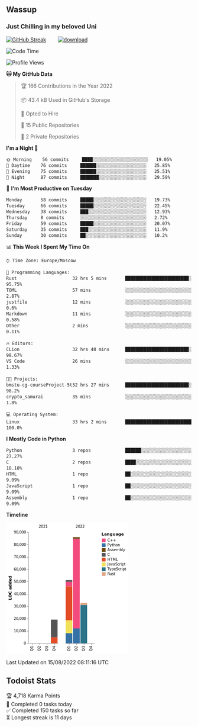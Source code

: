 ## Wassup 
### Just Chilling in my beloved Uni 

<!--
-->

[![GitHub Streak](http://github-readme-streak-stats.herokuapp.com?user=archeoss&theme=shades-of-purple&hide_border=true&date_format=j%20M%5B%20Y%5D)](https://git.io/streak-stats)&nbsp;&nbsp;&nbsp;&nbsp;&nbsp;&nbsp;&nbsp;&nbsp;[![download](https://user-images.githubusercontent.com/68448737/147796309-d8b65b1d-4dde-40d9-b03a-2b42aaa6cd43.jpeg)
](http://bmstu.ru/)

<!--START_SECTION:waka-->
![Code Time](http://img.shields.io/badge/Code%20Time-460%20hrs%2040%20mins-blue)

![Profile Views](http://img.shields.io/badge/Profile%20Views-0-blue)

**🐱 My GitHub Data** 

> 🏆 166 Contributions in the Year 2022
 > 
> 📦 43.4 kB Used in GitHub's Storage 
 > 
> 💼 Opted to Hire
 > 
> 📜 15 Public Repositories 
 > 
> 🔑 2 Private Repositories  
 > 
**I'm a Night 🦉** 

```text
🌞 Morning    56 commits     ████░░░░░░░░░░░░░░░░░░░░░   19.05% 
🌆 Daytime    76 commits     ██████░░░░░░░░░░░░░░░░░░░   25.85% 
🌃 Evening    75 commits     ██████░░░░░░░░░░░░░░░░░░░   25.51% 
🌙 Night      87 commits     ███████░░░░░░░░░░░░░░░░░░   29.59%

```
📅 **I'm Most Productive on Tuesday** 

```text
Monday       58 commits     █████░░░░░░░░░░░░░░░░░░░░   19.73% 
Tuesday      66 commits     █████░░░░░░░░░░░░░░░░░░░░   22.45% 
Wednesday    38 commits     ███░░░░░░░░░░░░░░░░░░░░░░   12.93% 
Thursday     8 commits      ░░░░░░░░░░░░░░░░░░░░░░░░░   2.72% 
Friday       59 commits     █████░░░░░░░░░░░░░░░░░░░░   20.07% 
Saturday     35 commits     ███░░░░░░░░░░░░░░░░░░░░░░   11.9% 
Sunday       30 commits     ██░░░░░░░░░░░░░░░░░░░░░░░   10.2%

```


📊 **This Week I Spent My Time On** 

```text
⌚︎ Time Zone: Europe/Moscow

💬 Programming Languages: 
Rust                     32 hrs 5 mins       ████████████████████████░   95.75% 
TOML                     57 mins             ░░░░░░░░░░░░░░░░░░░░░░░░░   2.87% 
justfile                 12 mins             ░░░░░░░░░░░░░░░░░░░░░░░░░   0.6% 
Markdown                 11 mins             ░░░░░░░░░░░░░░░░░░░░░░░░░   0.58% 
Other                    2 mins              ░░░░░░░░░░░░░░░░░░░░░░░░░   0.11%

🔥 Editors: 
CLion                    32 hrs 48 mins      ████████████████████████░   98.67% 
VS Code                  26 mins             ░░░░░░░░░░░░░░░░░░░░░░░░░   1.33%

🐱‍💻 Projects: 
bmstu-cg-courseProject-5t32 hrs 27 mins      ████████████████████████░   98.2% 
crypto_samurai           35 mins             ░░░░░░░░░░░░░░░░░░░░░░░░░   1.8%

💻 Operating System: 
Linux                    33 hrs 2 mins       █████████████████████████   100.0%

```

**I Mostly Code in Python** 

```text
Python                   3 repos             ██████░░░░░░░░░░░░░░░░░░░   27.27% 
C                        2 repos             ████░░░░░░░░░░░░░░░░░░░░░   18.18% 
HTML                     1 repo              ██░░░░░░░░░░░░░░░░░░░░░░░   9.09% 
JavaScript               1 repo              ██░░░░░░░░░░░░░░░░░░░░░░░   9.09% 
Assembly                 1 repo              ██░░░░░░░░░░░░░░░░░░░░░░░   9.09%

```


**Timeline**

![Chart not found](https://raw.githubusercontent.com/archeoss/archeoss/master/charts/bar_graph.png) 


 Last Updated on 15/08/2022 08:11:16 UTC
<!--END_SECTION:waka-->

## Todoist Stats

<!-- TODO-IST:START -->
🏆  4,718 Karma Points           
🌸  Completed 0 tasks today           
✅  Completed 150 tasks so far           
⏳  Longest streak is 11 days
<!-- TODO-IST:END -->
